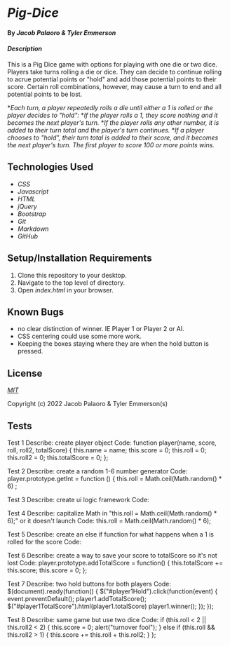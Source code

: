 
# _Pig-Dice_

#### By _**Jacob Palaoro & Tyler Emmerson**_

#### _Description_

This is a Pig Dice game with options for playing with one die or two dice. Players take turns rolling a die or dice. They can decide to continue rolling to acrue potential points or "hold" and add those potential points to their score. Certain roll combinations, however, may cause a turn to end and all potential points to be lost.

*_Each turn, a player repeatedly rolls a die until either a 1 is rolled or the player decides to "hold":_
*_If the player rolls a 1, they score nothing and it becomes the next player's turn._
*_If the player rolls any other number, it is added to their turn total and the player's turn continues._
*_If a player chooses to "hold", their turn total is added to their score, and it becomes the next player's turn. The first player to score 100 or more points wins._

## Technologies Used

* _CSS_
* _Javascript_
* _HTML_
* _jQuery_
* _Bootstrap_
* _Git_
* _Markdown_
* _GitHub_

## Setup/Installation Requirements

1. Clone this repository to your desktop.
2. Navigate to the top level of directory.
3. Open *index.html* in your browser.

## Known Bugs

* no clear distinction of winner. IE Player 1 or Player 2 or AI.
* CSS centering could use some more work.
* Keeping the boxes staying where they are when the hold button is pressed.


## License

_<p><a href="LICENSE.txt">MIT</a></p>_

Copyright (c) 2022 Jacob Palaoro & Tyler Emmerson(s)

## Tests

Test 1
Describe: create player object
Code: function player(name, score, roll, roll2, totalScore) {
  this.name = name;
  this.score = 0;
  this.roll = 0;
  this.roll2 = 0;
  this.totalScore = 0;
};


Test 2
Describe: create a random 1-6 number generator
Code: player.prototype.getInt = function () {
  this.roll = Math.ceil(Math.random() * 6)
  ;


Test 3 
Describe: create ui logic framework
Code:


Test 4 
Describe: capitalize Math in "this.roll = Math.ceil(Math.random() * 6);" or it doesn't launch
Code: this.roll = Math.ceil(Math.random() * 6);


Test 5
Describe: create an else if function for what happens when a 1 is rolled for the score
Code: 


Test 6
Describe: create a way to save your score to totalScore so it's not lost
Code: player.prototype.addTotalScore = function() {
  this.totalScore += this.score;
  this.score = 0;
};


Test 7
Describe: two hold buttons for both players
Code: $(document).ready(function() {
  $("#player1Hold").click(function(event) {
    event.preventDefault();
    player1.addTotalScore();
    $("#player1TotalScore").html(player1.totalScore)
    player1.winner();
  });
});


Test 8
Describe: same game but use two dice
Code:  if (this.roll < 2 || this.roll2 < 2) {
    this.score = 0;
    alert("turnover fool");
  }
  else if (this.roll && this.roll2 > 1) {
    this.score += this.roll + this.roll2;
  } 
};